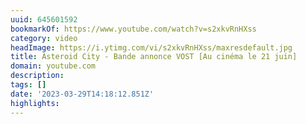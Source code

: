 ```yaml
---
uuid: 645601592
bookmarkOf: https://www.youtube.com/watch?v=s2xkvRnHXss
category: video
headImage: https://i.ytimg.com/vi/s2xkvRnHXss/maxresdefault.jpg
title: Asteroid City - Bande annonce VOST [Au cinéma le 21 juin]
domain: youtube.com
description:
tags: []
date: '2023-03-29T14:18:12.851Z'
highlights:
---
```




